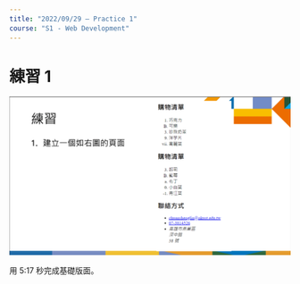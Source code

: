 ```yaml
---
title: "2022/09/29 – Practice 1"
course: "S1 - Web Development"
---
```


# 練習 1

![What to do?](what-to-do.png)

用 5:17 秒完成基礎版面。
